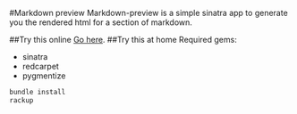#Markdown preview
Markdown-preview is a simple sinatra app to generate you the rendered html for a section of markdown.

##Try this online
[Go here](http://markdown-blog-preview.herokuapp.com/).
##Try this at home
Required gems:

* sinatra
* redcarpet
* pygmentize

``` ruby
bundle install
rackup
```
